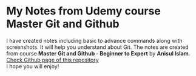 # My Notes from Udemy course Master Git and Github
I have created notes including basic to advance commands along with screenshots. It will help you understand about Git. The notes are created from course **Master Git and Github - Beginner to Expert** by **Anisul Islam**.  
[Check Github page of this repository](https://amolpatil178.github.io/Git_Notes/)  
I hope you will enjoy!
